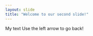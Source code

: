 ```yaml
---
layout: slide
title: "Welcome to our second slide!"
---
```

My text 
Use the left arrow to go back!
